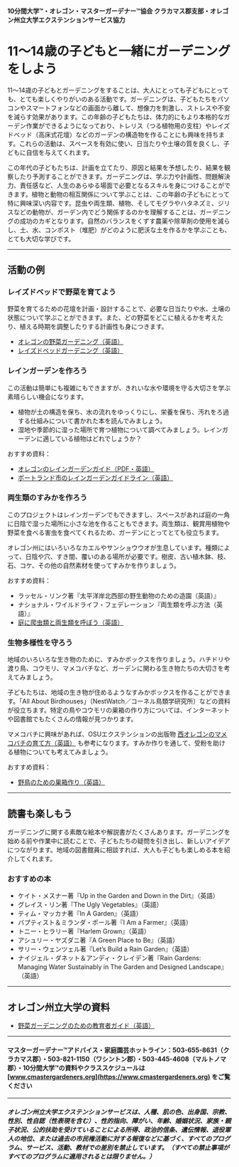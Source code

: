 #### 10分間大学™・オレゴン・マスターガーデナー™協会 クラカマス郡支部・オレゴン州立大学エクステンションサービス協力

# 11～14歳の子どもと一緒にガーデニングをしよう

11～14歳の子どもとガーデニングをすることは、大人にとっても子どもにとっても、とても楽しくやりがいのある活動です。ガーデニングは、子どもたちをパソコンやスマートフォンなどの画面から離して、想像力を刺激し、ストレスや不安を減らす効果があります。この年齢の子どもたちは、体力的にもより本格的なガーデン作業ができるようになっており、トレリス（つる植物用の支柱）やレイズドベッド（高床式花壇）などのガーデンの構造物を作ることにも興味を持ちます。これらの活動は、スペースを有効に使い、日当たりや土壌の質を良くし、子どもに自信を与えてくれます。

この年代の子どもたちは、計画を立てたり、原因と結果を予想したり、結果を観察したり予測することができます。ガーデニングは、学ぶ力や計画性、問題解決力、責任感など、人生のあらゆる場面で必要となるスキルを身につけることができます。植物と動物の相互関係について学ぶことは、この年齢の子どもにとって特に興味深い内容です。昆虫や両生類、植物、そしてモグラやハタネズミ、ジリスなどの動物が、ガーデン内でどう関係するのかを理解することは、ガーデニングの成功のカギとなります。自然のバランスをくずす農薬や除草剤の使用を減らし、土、水、コンポスト（堆肥）がどのように肥沃な土を作るかを学ぶことも、とても大切な学びです。

---

## 活動の例

### レイズドベッドで野菜を育てよう

野菜を育てるための花壇を計画・設計することで、必要な日当たりや水、土壌の状態について学ぶことができます。また、どの野菜をどこに植えるかを考えたり、植える時期を調整したりする計画性も身につきます。

- [オレゴンの野菜ガーデニング（英語）](https://catalog.extension.oregonstate.edu/sites/catalog/files/project/pdf/ec871.pdf)
- [レイズドベッドガーデニング（英語）](https://catalog.extension.oregonstate.edu/fs270)

### レインガーデンを作ろう

この活動は簡単にも複雑にもできますが、きれいな水や環境を守る大切さを学ぶ素晴らしい機会になります。

- 植物が土の構造を保ち、水の流れをゆっくりにし、栄養を保ち、汚れをろ過する仕組みについて書かれた本を読んでみましょう。
- 湿地や季節的に湿った場所で育つ植物について調べてみましょう。レインガーデンに適している植物はどれでしょうか？

おすすめ資料：
- [オレゴンのレインガーデンガイド（PDF・英語）](https://seagrant.oregonstate.edu/sgpubs/oregon-rain-garden-guide)
- [ポートランド市のレインガーデンガイドライン（英語）](https://www.portlandoregon.gov/bes/article/188636)

### 両生類のすみかを作ろう

このプロジェクトはレインガーデンでもできますし、スペースがあれば庭の一角に日陰で湿った場所に小さな池を作ることもできます。両生類は、観賞用植物や野菜を食べる害虫を食べてくれるため、ガーデンにとってとても役立ちます。

オレゴン州にはいろいろなカエルやサンショウウオが生息しています。種類によって、日陰や穴、すき間、覆いのある場所が必要です。樹皮、古い植木鉢、枝、石、コケ、その他の自然素材を使ってすみかを作りましょう。

おすすめ資料：
- ラッセル・リンク著『太平洋岸北西部の野生動物のための造園（英語）』
- ナショナル・ワイルドライフ・フェデレーション『両生類を呼ぶ方法（英語）』
- [庭に爬虫類と両生類を呼ぼう（英語）](https://www.google.com/search?q=why+are+amphibians+beneficial+to+the+garden+in+oregon%3Aedu)

### 生物多様性を守ろう

地域のいろいろな生き物のために、すみかボックスを作りましょう。ハチドリや渡り鳥、コウモリ、マメコバチなど、ガーデンに関わる生き物たちの大切さを考えてみましょう。

子どもたちは、地域の生き物が住めるようなすみかボックスを作ることができます。「All About Birdhouses」（NestWatch／コーネル鳥類学研究所）などの資料が役立ちます。特定の鳥やコウモリの巣箱の作り方については、インターネットや図書館でもたくさんの情報が見つかります。

マメコバチに興味があれば、OSUエクステンションの出版物 [西オレゴンのマメコバチの育て方（英語）](https://catalog.extension.oregonstate.edu/em9130) も参考になります。すみか作りを通して、受粉を助ける植物についても考えてみましょう。

おすすめ資料：
- [野鳥のための巣箱作り（英語）](https://catalog.extension.oregonstate.edu/ec1556)

---

## 読書も楽しもう

ガーデニングに関する素敵な絵本や解説書がたくさんあります。ガーデニングを始める前や作業中に読むことで、子どもたちの疑問を引き出し、新しいアイデアにつながります。地域の図書館員に相談すれば、大人も子どもも楽しめる本を紹介してくれます。

### おすすめの本

- ケイト・メスナー著『Up in the Garden and Down in the Dirt』（英語）
- グレイス・リン著『The Ugly Vegetables』（英語）
- ティム・マッカナ著『In A Garden』（英語）
- バプティスト＆ミランダ・ポール著『I Am a Farmer』（英語）
- トニー・ヒラリー著『Harlem Grown』（英語）
- アシュリー・ヤズダニ著『A Green Place to Be』（英語）
- サリー・ウェンツェル著『Let’s Build a Rain Garden』（英語）
- ナイジェル・ダネット＆アンディ・クレイデン著『Rain Gardens: Managing Water Sustainably in The Garden and Designed Landscape』（英語）

---

## オレゴン州立大学の資料

- [野菜ガーデニングのための教育者ガイド（英語）](https://catalog.extension.oregonstate.edu/em9032)

---

#### マスターガーデナー™アドバイス・家庭園芸ホットライン：503-655-8631（クラカマス郡）・503-821-1150（ワシントン郡）・503-445-4608（マルトノマ郡）・10分間大学™の資料やクラススケジュールは [www.cmastergardeners.org](https://www.cmastergardeners.org) をご覧ください

---

##### オレゴン州立大学エクステンションサービスは、人種、肌の色、出身国、宗教、性別、性自認（性表現を含む）、性的指向、障がい、年齢、婚姻状況、家族・親子状況、公的扶助を受けていることによる所得、政治的信条、遺伝情報、退役軍人の地位、または過去の市民権活動に対する報復などに基づく、すべてのプログラム、サービス、活動、教材での差別を禁止しています。（すべての禁止事項がすべてのプログラムに適用されるとは限りません。）